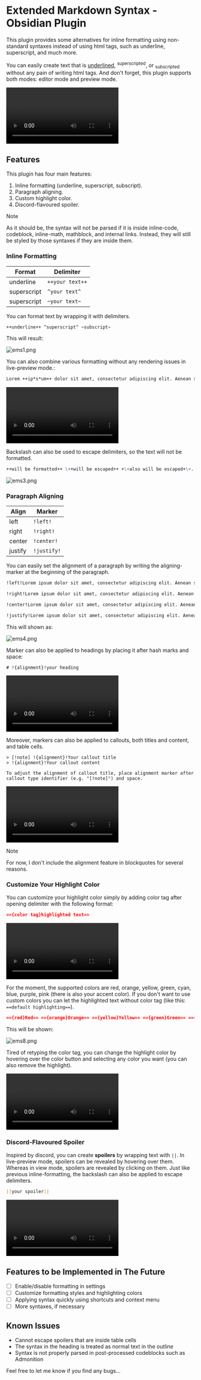 # Extended Markdown Syntax - Obsidian Plugin

This plugin provides some alternatives for inline formatting using non-standard syntaxes instead of using html tags, such as underline, superscript, and much more.

You can easily create text that is <u>underlined</u>, <sup>superscripted</sup>, or <sub>subscripted</sub> without any pain of writing html tags. And don't forget, this plugin supports both modes: editor mode and preview mode.

![ems0.mp4](readme/ems0.mp4)

## Features

This plugin has four main features:

1. Inline formatting (underline, superscript, subscript).
2. Paragraph aligning.
3. Custom highlight color.
4. Discord-flavoured spoiler.

> [!note]
> As it should be, the syntax will not be parsed if it is inside inline-code, codeblock, inline-math, mathblock, and internal links. Instead, they will still be styled by those syntaxes if they are inside them.

### Inline Formatting

| Format      | Delimiter       |
| ----------- | --------------- |
| underline   | `++your text++` |
| superscript | `^your text^`   |
| superscript | `~your text~`   |

You can format text by wrapping it with delimiters.

```markdown
++underline++ ^superscript^ ~subscript~
```

This will result:

![ems1.png](readme/ems1.png)

You can also combine various formatting without any rendering issues in live-preview mode.:

```markdown
Lorem ++ip*s*um++ dolor sit amet, consectetur adipiscing elit. Aenean sed enim ut dui vehicula **eleifend ++at ~non~++ magna**. Vestibulum viverra imperdiet magna ut pharetra. Proin eleifend orci felis, eget ultricies velit varius quis. Aliquam quis auctor lectus. Donec ~~cong^ue^~~ sed nibh sollicitudin dignissim.
```

![ems2.mp4](readme/ems2.mp4)

Backslash can also be used to escape delimiters, so the text will not be formatted.

```markdown
++will be formatted++ \++will be escaped++ +\+also will be escaped+\+.
```

![ems3.png](readme/ems3.png)

### Paragraph Aligning

| Align   | Marker      |
| ------- | ----------- |
| left    | `!left!`    |
| right   | `!right!`   |
| center  | `!center!`  |
| justify | `!justify!` |

You can easily set the alignment of a paragraph by writing the aligning-marker at the beginning of the paragraph.

```markdown
!left!Lorem ipsum dolor sit amet, consectetur adipiscing elit. Aenean sed enim ut dui vehicula eleifend at non magna. Vestibulum viverra imperdiet magna ut pharetra. Proin eleifend orci felis, eget ultricies velit varius quis. Aliquam quis auctor lectus. Donec congue sed nibh sollicitudin dignissim.

!right!Lorem ipsum dolor sit amet, consectetur adipiscing elit. Aenean sed enim ut dui vehicula eleifend at non magna. Vestibulum viverra imperdiet magna ut pharetra. Proin eleifend orci felis, eget ultricies velit varius quis. Aliquam quis auctor lectus. Donec congue sed nibh sollicitudin dignissim.

!center!Lorem ipsum dolor sit amet, consectetur adipiscing elit. Aenean sed enim ut dui vehicula eleifend at non magna. Vestibulum viverra imperdiet magna ut pharetra. Proin eleifend orci felis, eget ultricies velit varius quis. Aliquam quis auctor lectus. Donec congue sed nibh sollicitudin dignissim.

!justify!Lorem ipsum dolor sit amet, consectetur adipiscing elit. Aenean sed enim ut dui vehicula eleifend at non magna. Vestibulum viverra imperdiet magna ut pharetra. Proin eleifend orci felis, eget ultricies velit varius quis. Aliquam quis auctor lectus. Donec congue sed nibh sollicitudin dignissim.
```

This will shown as:

![ems4.png](readme/ems4.png)

Marker can also be applied to headings by placing it after hash marks and space:

```
# !{alignment}!your heading
```

![ems5.mp4](readme/ems5.mp4)

Moreover, markers can also be applied to callouts, both titles and content, and table cells.

```
> [!note] !{alignment}!Your callout title
> !{alignment}!Your callout content

To adjust the alignment of callout title, place alignment marker after callout type identifier (e.g. "[!note]") and space.
```

![ems6.mp4](readme/ems6.mp4)

> [!note]
> For now, I don't include the alignment feature in blockquotes for several reasons.

### Customize Your Highlight Color

You can customize your highlight color simply by adding color tag after opening delimiter with the following format:

```markdown
=={color tag}highlighted text==
```

![ems7.mp4](readme/ems7.mp4)

For the moment, the supported colors are red, orange, yellow, green, cyan, blue, purple, pink (there is also your accent color). If you don't want to use custom colors you can let the highlighted text without color tag (like this: `==default highlighting==`).

```markdown
=={red}Red== =={orange}Orange== =={yellow}Yellow== =={green}Green== =={cyan}Cyan== =={blue}Blue== =={purple}Purple== =={pink}Pink== =={accent}Your accent== ==Default==
```

This will be shown:

![ems8.png](readme/ems8.png)

Tired of retyping the color tag, you can change the highlight color by hovering over the color button and selecting any color you want (you can also remove the highlight).

![ems9.mp4](readme/ems9.mp4)

### Discord-Flavoured Spoiler

Inspired by discord, you can create **spoilers** by wrapping text with `||`.  In live-preview mode, spoilers can be revealed by hovering over them. Whereas in view mode, spoilers are revealed by clicking on them. Just like previous inline-formatting, the backslash can also be applied to escape delimiters. 

```markdown
||your spoiler||
```

![ems10.mp4](readme/ems10.mp4)

## Features to be Implemented in The Future

- [ ] Enable/disable formatting in settings
- [ ] Customize formatting styles and highlighting colors
- [ ] Applying syntax quickly using shortcuts and context menu
- [ ] More syntaxes, if necessary

## Known Issues

- Cannot escape spoilers that are inside table cells
- The syntax in the heading is treated as normal text in the outline
- Syntax is not properly parsed in post-processed codeblocks such as Admonition

Feel free to let me know if you find any bugs...